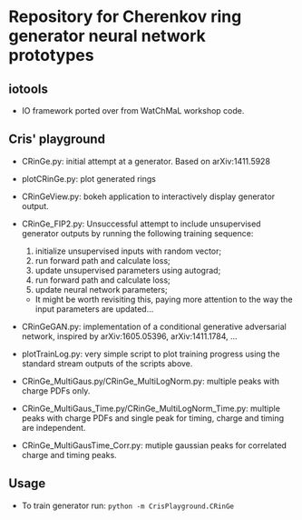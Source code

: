 # Repository for Cherenkov ring generator neural network prototypes

## iotools
- IO framework ported over from WatChMaL workshop code.

## Cris' playground
- CRinGe.py: initial attempt at a generator. Based on arXiv:1411.5928
- plotCRinGe.py: plot generated rings
- CRinGeView.py: bokeh application to interactively display generator output.
- CRinGe_FIP2.py: Unsuccessful attempt to include unsupervised generator outputs by running the following training sequence:
  1. initialize unsupervised inputs with random vector;
  2. run forward path and calculate loss;
  3. update unsupervised parameters using autograd;
  4. run forward path and calculate loss;
  5. update neural network parameters;
  - It might be worth revisiting this, paying more attention to the way the input parameters are updated...
- CRinGeGAN.py: implementation of a conditional generative adversarial network, inspired by arXiv:1605.05396, arXiv:1411.1784, ...
- plotTrainLog.py: very simple script to plot training progress using the standard stream outputs of the scripts above.

- CRinGe_MultiGaus.py/CRinGe_MultiLogNorm.py: multiple peaks with charge PDFs only.
- CRinGe_MultiGaus_Time.py/CRinGe_MultiLogNorm_Time.py: multiple peaks with charge PDFs and single peak for timing, charge and timing are independent.
- CRinGe_MultiGausTime_Corr.py: mutiple gaussian peaks for correlated charge and timing peaks.

## Usage
- To train generator run:
  `python -m CrisPlayground.CRinGe`